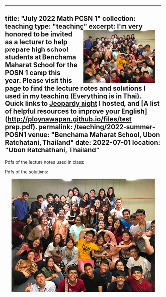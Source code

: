 
---
title: "July 2022 Math POSN 1"
collection: teaching
type: "teaching"
excerpt: <img src='/images/ba1.png' width='230' height='170' align="right" hspace="20"> I'm very honored to be invited as a lecturer to help prepare high school students at Benchama Maharat School for the POSN 1 camp this year. Please visit this page to find the lecture notes and solutions I used in my teaching (Everything is in Thai). Quick links to [Jeopardy night](http://ploynawapan.github.io/files/Jeopardy-compressed.pdf) I hosted, and [A list of helpful resources to improve your English](http://ploynawapan.github.io/files/test prep.pdf).
permalink: /teaching/2022-summer-POSN1
venue: "Benchama Maharat School, Ubon Ratchatani, Thailand"
date: 2022-07-01
location: "Ubon Ratchathani, Thailand"
---
Pdfs of the lecture notes used in class: 



Pdfs of the solutions:



<p align="center">
  <img src="/images/ba1.png">
</p>

